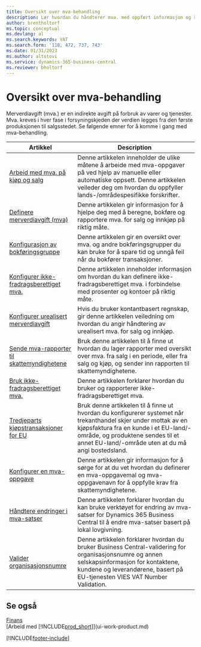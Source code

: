 ```yaml
---
title: Oversikt over mva-behandling
description: Lær hvordan du håndterer mva. med oppført informasjon og ressurser.
author: brentholtorf
ms.topic: conceptual
ms.devlang: al
ms.search.keywords: VAT
ms.search.form: '118, 472, 737, 743'
ms.date: 01/31/2023
ms.author: altotovi
ms.service: dynamics-365-business-central
ms.reviewer: bholtorf
---
```

# <a name="vat-management-overview"></a>Oversikt over mva-behandling
Merverdiavgift (mva.) er en indirekte avgift på forbruk av varer og tjenester. Mva. kreves i hver fase i forsyningskjeden der verdien legges fra den første produksjonen til salgsstedet. Se følgende emner for å komme i gang med mva-behandling.  

|  Artikkel  |  Description  |  
|--------|--------------|  
| [Arbeid med mva. på kjøp og salg](finance-work-with-vat.md) | Denne artikkelen inneholder de ulike måtene å arbeide med mva-oppgaver på ved hjelp av manuelle eller automatiske oppsett. Denne artikkelen veileder deg om hvordan du oppfyller lands-/områdespesifikke forskrifter.|
| [Definere merverdiavgift (mva)](finance-setup-vat.md) | Denne artikkelen gir informasjon for å hjelpe deg med å beregne, bokføre og rapportere mva. for salg og innkjøp på riktig måte.|
| [Konfigurasjon av bokføringsgruppe](finance-posting-groups.md#tax-posting-groups) | Denne artikkelen gir en oversikt over mva. og andre bokføringsgrupper du kan bruke for å spare tid og unngå feil når du bokfører transaksjoner.|
| [Konfigurer ikke-fradragsberettiget mva.](finance-setup-nondeductible-vat.md) | Denne artikkelen inneholder informasjon om hvordan du kan definere ikke-fradragsberettiget mva. i forbindelse med prosenter og kontoer på riktig måte.|
| [Konfigurer urealisert merverdiavgift](finance-setup-unrealized-vat.md) | Hvis du bruker kontantbasert regnskap, gir denne artikkelen veiledning om hvordan du angir håndtering av urealisert mva. for salg og innkjøp.|
| [Sende mva-rapporter til skattemyndighetene](finance-how-report-vat.md) | Bruk denne artikkelen til å finne ut hvordan du lager rapporter med oversikt over mva. fra salg i en periode, eller fra salg og kjøp, og sender inn rapporten til skattemyndighetene.|
| [Bruk ikke-fradragsberettiget mva.](finance-how-use-non-deductible-vat.md) | Denne artikkelen forklarer hvordan du bruker og rapporterer ikke-fradragsberettiget mva.| 
| [Tredjeparts kjøpstransaksjoner for EU](finance-how-to-eu3party-trade-purchase.md) | Bruk denne artikkelen til å finne ut hvordan du konfigurerer systemet når trekanthandel skjer under mottak av en kjøpsfaktura fra en kunde i et EU-land/-område, og produktene sendes til et annet EU-land/-område uten at du må angi bostedsland.|  
| [Konfigurer en mva-oppgave](finance-how-setup-vat-statement.md) | Denne artikkelen gir informasjon for å sørge for at du vet hvordan du definerer en mva-oppgavemal og mva-oppgavenavn for å oppfylle krav fra skattemyndighetene.|
| [Håndtere endringer i mva-satser](finance-how-use-vat-rate-change-tool.md) | Denne artikkelen forklarer hvordan du kan bruke verktøyet for endring av mva-satser for Dynamics 365 Business Central til å endre mva-satser basert på lokal lovgivning.|
| [Valider organisasjonsnumre](finance-how-validate-vat-registration-number.md) | Denne artikkelen forklarer hvordan du bruker Business Central-validering for organisasjonsnumre og annen selskapsinformasjon for kontaktene, kundene og leverandørene, basert på EU-tjenesten VIES VAT Number Validation.|


## <a name="see-also"></a>Se også
[Finans](finance.md)  
[Arbeid med [!INCLUDE[prod_short](includes/prod_short.md)]](ui-work-product.md)


[!INCLUDE[footer-include](includes/footer-banner.md)]
